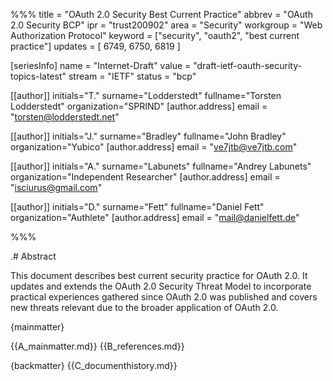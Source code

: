 %%%
title = "OAuth 2.0 Security Best Current Practice"
abbrev = "OAuth 2.0 Security BCP"
ipr = "trust200902"
area = "Security"
workgroup = "Web Authorization Protocol"
keyword = ["security", "oauth2", "best current practice"]
updates = [ 6749, 6750, 6819 ]

[seriesInfo]
name = "Internet-Draft"
value = "draft-ietf-oauth-security-topics-latest"
stream = "IETF"
status = "bcp"

[[author]]
initials="T."
surname="Lodderstedt"
fullname="Torsten Lodderstedt"
organization="SPRIND"
    [author.address]
    email = "torsten@lodderstedt.net"

[[author]]
initials="J."
surname="Bradley"
fullname="John Bradley"
organization="Yubico"
    [author.address]
    email = "ve7jtb@ve7jtb.com"

[[author]]
initials="A."
surname="Labunets"
fullname="Andrey Labunets"
organization="Independent Researcher"
    [author.address]
    email = "isciurus@gmail.com"

[[author]]
initials="D."
surname="Fett"
fullname="Daniel Fett"
organization="Authlete"
    [author.address]
    email = "mail@danielfett.de"

%%%

.# Abstract

This document describes best current security practice for OAuth 2.0.
It updates and extends the OAuth 2.0 Security Threat Model to
incorporate practical experiences gathered since OAuth 2.0 was
published and covers new threats relevant due to the broader
application of OAuth 2.0.

{mainmatter}

{{A_mainmatter.md}}
{{B_references.md}}

{backmatter}
{{C_documenthistory.md}}

